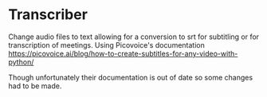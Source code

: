 # Transcriber

Change audio files to text allowing for a conversion to srt for subtitling or for transcription of meetings. Using Picovoice's documentation https://picovoice.ai/blog/how-to-create-subtitles-for-any-video-with-python/ 

Though unfortunately their documentation is out of date so some changes had to be made.  
